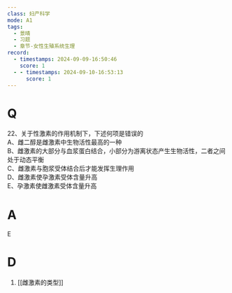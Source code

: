 ```yaml
---
class: 妇产科学
mode: A1
tags:
  - 景晴
  - 习题
  - 章节-女性生殖系统生理
record:
  - timestamps: 2024-09-09-16:50:46
    score: 1
  - - timestamps: 2024-09-10-16:53:13
      score: 1
---
```


# Q
22、关于性激素的作用机制下，下述何项是错误的  
A、雌二醇是雌激素中生物活性最高的一种  
B、雌激素的大部分与血浆蛋白结合，小部分为游离状态产生生物活性，二者之间处于动态平衡  
C、雌激素与胞浆受体结合后才能发挥生理作用  
D、雌激素使孕激素受体含量升高  
E、孕激素使雌激素受体含量升高  
# A
E
# D
1. [[雌激素的类型]]